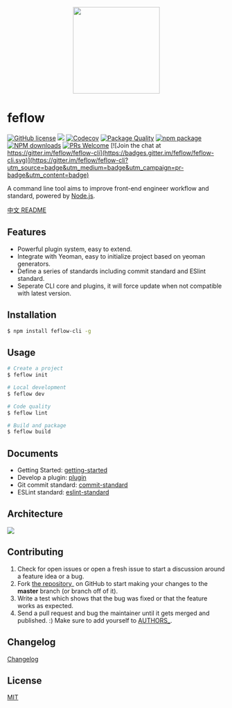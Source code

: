 <p align="center">
  <a>
    <img width="200" src="https://pub.idqqimg.com/pc/misc/files/20170911/dc2b53e557654d88bd59bfb3aad0dc99.png">
  </a>
</p>


# feflow

[![GitHub license](https://img.shields.io/badge/license-MIT-blue.svg)](https://github.com/iv-web/feflow/blob/master/LICENSE)
[![](https://img.shields.io/travis/iv-web/feflow.svg?style=flat-square)](https://travis-ci.org/iv-web/feflow)
[![Codecov](https://img.shields.io/codecov/c/github/iv-web/feflow/master.svg?style=flat-square)](https://codecov.io/gh/iv-web/feflow/branch/master)
[![Package Quality](http://npm.packagequality.com/shield/feflow-cli.svg)](http://packagequality.com/#?package=feflow-cli)
[![npm package](https://img.shields.io/npm/v/feflow-cli.svg?style=flat-square)](https://www.npmjs.org/package/feflow-cli)
[![NPM downloads](http://img.shields.io/npm/dt/feflow-cli.svg?style=flat-square)](https://npmjs.org/package/feflow-cli)
[![PRs Welcome](https://img.shields.io/badge/PRs-welcome-brightgreen.svg)](https://github.com/iv-web/feflow/pulls)
[![Join the chat at https://gitter.im/feflow/feflow-cli](https://badges.gitter.im/feflow/feflow-cli.svg)](https://gitter.im/feflow/feflow-cli?utm_source=badge&utm_medium=badge&utm_campaign=pr-badge&utm_content=badge)

A command line tool aims to improve front-end engineer workflow and standard, powered by [Node.js](https://nodejs.org/en/).

[中文 README](README_zh-CN.md)

## Features

- Powerful plugin system, easy to extend.
- Integrate with Yeoman, easy to initialize project based on yeoman generators.
- Define a series of standards including commit standard and ESlint standard.
- Seperate CLI core and plugins, it will force update when not compatible with latest version.

## Installation

``` bash
$ npm install feflow-cli -g
```

## Usage
```bash
# Create a project
$ feflow init

# Local development
$ feflow dev

# Code quality
$ feflow lint

# Build and package
$ feflow build
```

## Documents
- Getting Started: [getting-started](docs/getting-started.md)
- Develop a plugin: [plugin](docs/plugin.md)
- Git commit standard: [commit-standard](docs/commit-standard.md)
- ESLint standard: [eslint-standard](docs/eslint-standard.md)

## Architecture
![](https://qpic.url.cn/feeds_pic/ajNVdqHZLLDsuocibo3TZ3GE5TMmVywG0lRyiayfI8D3icgW8FrkFKFOQ/)

## Contributing

1. Check for open issues or open a fresh issue to start a discussion around a feature idea or a bug.
2. Fork [the repository](https://github.com/iv-web/feflow)_ on GitHub to start making your changes to the **master** branch (or branch off of it).
3. Write a test which shows that the bug was fixed or that the feature works as expected.
4. Send a pull request and bug the maintainer until it gets merged and published. :) Make sure to add yourself to [AUTHORS_](AUTHORS).

## Changelog

[Changelog](CHANGELOG.md)

## License

[MIT](https://tldrlegal.com/license/mit-license)
